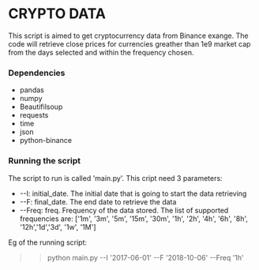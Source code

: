 # CRYPTO DATA

This script is aimed to get cryptocurrency data from Binance exange. The code will retrieve close prices for currencies greather than 1e9 market cap from the days selected and within the frequency chosen. 

### Dependencies
* pandas
* numpy
* Beautifilsoup
* requests
* time
* json
* python-binance


### Running the script
The script to run is called 'main.py'. This cript need 3 parameters:
* --I: initial_date. The initial date that is going to start the data retrieving
* --F: final_date. The end date to retrieve the data
* --Freq: freq. Frequency of the data stored. The list of supported frequencies are: ['1m', '3m', '5m', '15m', '30m', '1h', '2h', '4h', '6h', '8h', '12h','1d','3d', '1w', '1M']

Eg of the running script:
 >> python main.py --I '2017-06-01' --F '2018-10-06' --Freq '1h'
